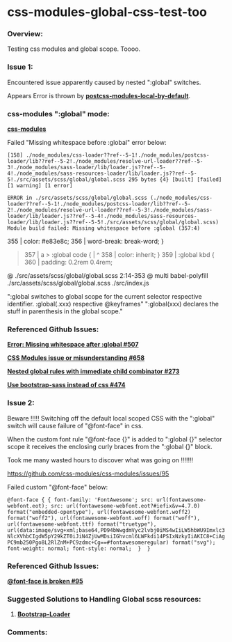 # css-modules-global-css-test-too

### Overview:
Testing css modules and global scope. Toooo.


### Issue 1:
Encountered issue apparently caused by nested ":global" switches.

Appears Error is thrown by [**postcss-modules-local-by-default**](https://github.com/css-modules/postcss-modules-local-by-default/blob/master/index.js#L26).

### css-modules ":global" mode:
[**css-modules**](https://github.com/css-modules/css-modules)


Failed "Missing whitespace before :global" error below:

`[158] ./node_modules/css-loader??ref--5-1!./node_modules/postcss-loader/lib??ref--5-2!./node_modules/resolve-url-loader??ref--5-3!./node_modules/sass-loader/lib/loader.js??ref--5-4!./node_modules/sass-resources-loader/lib/loader.js??ref--5-5!./src/assets/scss/global/global.scss 295 bytes {4} [built] [failed] [1 warning] [1 error]`


`ERROR in ./src/assets/scss/global/global.scss (./node_modules/css-loader??ref--5-1!./node_modules/postcss-loader/lib??ref--5-2!./node_modules/resolve-url-loader??ref--5-3!./node_modules/sass-loader/lib/loader.js??ref--5-4!./node_modules/sass-resources-loader/lib/loader.js??ref--5-5!./src/assets/scss/global/global.scss)
Module build failed: Missing whitespace before :global (357:4)`

  355 |     color: #e83e8c;
  356 |     word-break: break-word; }
> 357 |     a > :global code {
      |    ^
  358 |       color: inherit; }
  359 |   :global kbd {
  360 |     padding: 0.2rem 0.4rem;

 @ ./src/assets/scss/global/global.scss 2:14-353
 @ multi babel-polyfill ./src/assets/scss/global/global.scss ./src/index.js


":global switches to global scope for the current selector respective identifier. :global(.xxx) respective @keyframes"
":global(xxx) declares the stuff in parenthesis in the global scope."


### Referenced Github Issues:

[**Error: Missing whitespace after :global #507**](https://github.com/webpack-contrib/sass-loader/issues/507)

[**CSS Modules issue or misunderstanding #658**](https://github.com/davezuko/react-redux-starter-kit/issues/658)

[**Nested global rules with immediate child combinator #273**](https://github.com/css-modules/css-modules/issues/273)

[**Use bootstrap-sass instead of css #474**](https://github.com/davezuko/react-redux-starter-kit/issues/474)


### Issue 2:
Beware !!!!! Switching off the default local scoped CSS with the ":global" switch will cause failure of "@font-face" in css.

When the custom font rule "@font-face {}" is added to ":global {}" selector scope it receives the enclosing curly braces from the  ":global {}" block. 

Took me many wasted hours to discover what was going on !!!!!!!

https://github.com/css-modules/css-modules/issues/95

Failed custom "@font-face" below:

`@font-face {
   {
    font-family: 'FontAwesome';
    src: url(fontawesome-webfont.eot);
    src: url(fontawesome-webfont.eot?#iefix&v=4.7.0) format("embedded-opentype"), url(fontawesome-webfont.woff2) format("woff2"), url(fontawesome-webfont.woff) format("woff"), url(fontawesome-webfont.ttf) format("truetype"), url(data:image/svg+xml;base64,PD94bWwgdmVyc2lvbj0iMS4wIiLW5hbWU9Imxlc3NlcXVhbCIgdW5pY29kZT0iJiN4ZjUwMDsiIGhvcml6LWFkdi14PSIxNzkyIiAKIC8+CiAgPC9mb250Pgo8L2RlZnM+PC9zdmc+Cg==#fontawesomeregular) format("svg");
    font-weight: normal;
    font-style: normal; 
    } 
  }`


### Referenced Github Issues:

[**@font-face is broken #95**](https://github.com/css-modules/css-modules/issues/95)


### Suggested Solutions to Handling Global scss resources:

1) [**Bootstrap-Loader**](https://github.com/shakacode/bootstrap-loader)


### Comments:
